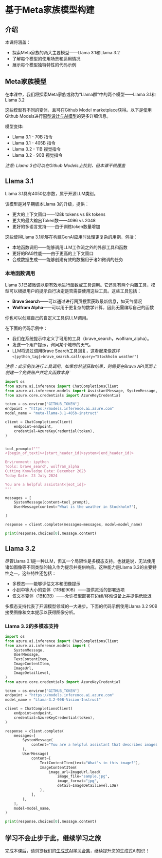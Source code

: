 # 基于Meta家族模型构建

## 介绍

本课将涵盖：

- 探索Meta家族的两大主要模型——Llama 3.1和Llama 3.2
- 了解每个模型的使用场景和适用情况
- 展示每个模型独特特性的代码示例

## Meta家族模型

在本课中，我们将探索Meta家族或称为“Llama群”中的两个模型——Llama 3.1和Llama 3.2

这些模型有不同的变体，且可在Github Model marketplace获得。以下是使用Github Models进行[原型设计与AI模型](https://docs.github.com/en/github-models/prototyping-with-ai-models?WT.mc_id=academic-105485-koreyst)的更多详细信息。

模型变体:
- Llama 3.1 - 70B 指令
- Llama 3.1 - 405B 指令
- Llama 3.2 - 11B 视觉指令
- Llama 3.2 - 90B 视觉指令

*注意: Llama 3也可以在Github Models上找到，但本课不做覆盖*

## Llama 3.1

Llama 3.1具有4050亿参数，属于开源LLM类别。

该模型是对早期版本Llama 3的升级，提供：

- 更大的上下文窗口——128k tokens vs 8k tokens
- 更大的最大输出Token数——4096 vs 2048
- 更好的多语言支持——由于训练token数量增加

这些使得Llama 3.1能够在构建GenAI应用时处理更复杂的用例，包括：
- 本地函数调用——能够调用LLM工作流之外的外部工具和函数
- 更好的RAG性能——由于更高的上下文窗口
- 合成数据生成——能够创建有效的数据用于诸如微调的任务

### 本地函数调用

Llama 3.1已被微调以更有效地进行函数或工具调用。它还具有两个内置工具，模型可以根据用户的提示自行决定是否需要使用这些工具。这些工具包括：

- **Brave Search**——可以通过进行网页搜索获取最新信息，如天气情况
- **Wolfram Alpha**——可以用于更复杂的数学计算，因此无需编写自己的函数

你也可以创建自己的自定义工具供LLM调用。

在下面的代码示例中：

- 我们在系统提示中定义了可用的工具（brave_search，wolfram_alpha）。
- 发送一个用户提示，询问某个城市的天气。
- LLM将通过调用Brave Search工具回复，这看起来像这样`<|python_tag|>brave_search.call(query="Stockholm weather")`

*注意：此示例仅进行工具调用。如果您希望获取结果，则需要在Brave API页面上创建一个免费账户并定义函数本身`*

```python 
import os
from azure.ai.inference import ChatCompletionsClient
from azure.ai.inference.models import AssistantMessage, SystemMessage, UserMessage
from azure.core.credentials import AzureKeyCredential

token = os.environ["GITHUB_TOKEN"]
endpoint = "https://models.inference.ai.azure.com"
model_name = "meta-llama-3.1-405b-instruct"

client = ChatCompletionsClient(
    endpoint=endpoint,
    credential=AzureKeyCredential(token),
)


tool_prompt=f"""
<|begin_of_text|><|start_header_id|>system<|end_header_id|>

Environment: ipython
Tools: brave_search, wolfram_alpha
Cutting Knowledge Date: December 2023
Today Date: 23 July 2024

You are a helpful assistant<|eot_id|>
"""

messages = [
    SystemMessage(content=tool_prompt),
    UserMessage(content="What is the weather in Stockholm?"),

]

response = client.complete(messages=messages, model=model_name)

print(response.choices[0].message.content)
```

## Llama 3.2

尽管Llama 3.1是一种LLM，但其一个局限性是多模态支持。也就是说，无法使用诸如图像等不同类型的输入作为提示并提供响应。这种能力是Llama 3.2的主要特性之一。这些特性还包括：

- 多模态——能够评估文本和图像提示
- 小到中等大小的变体（11B和90B）——提供灵活的部署选项
- 仅文本变体（1B和3B）——允许模型部署在边缘/移动设备上并提供低延迟

多模态支持代表了开源模型领域的一大进步。下面的代码示例使用Llama 3.2 90B接受图像和文本提示以获得图像分析。

### Llama 3.2的多模态支持

```python 
import os
from azure.ai.inference import ChatCompletionsClient
from azure.ai.inference.models import (
    SystemMessage,
    UserMessage,
    TextContentItem,
    ImageContentItem,
    ImageUrl,
    ImageDetailLevel,
)
from azure.core.credentials import AzureKeyCredential

token = os.environ["GITHUB_TOKEN"]
endpoint = "https://models.inference.ai.azure.com"
model_name = "Llama-3.2-90B-Vision-Instruct"

client = ChatCompletionsClient(
    endpoint=endpoint,
    credential=AzureKeyCredential(token),
)

response = client.complete(
    messages=[
        SystemMessage(
            content="You are a helpful assistant that describes images in details."
        ),
        UserMessage(
            content=[
                TextContentItem(text="What's in this image?"),
                ImageContentItem(
                    image_url=ImageUrl.load(
                        image_file="sample.jpg",
                        image_format="jpg",
                        detail=ImageDetailLevel.LOW)
                ),
            ],
        ),
    ],
    model=model_name,
)

print(response.choices[0].message.content)
```

## 学习不会止步于此，继续学习之旅

完成本课后，请浏览我们的[生成式AI学习合集](https://aka.ms/genai-collection?WT.mc_id=academic-105485-koreyst)，继续提升您的生成式AI知识！
